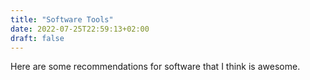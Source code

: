 ```yaml
---
title: "Software Tools"
date: 2022-07-25T22:59:13+02:00
draft: false
---
```


Here are some recommendations for software that I think is awesome. 
